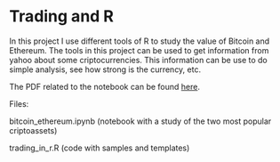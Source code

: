 # Trading and R

In this project I use different tools of R to study the value of Bitcoin and Ethereum.
The tools in this project can be used to get information from yahoo about 
some criptocurrencies. This information can be use to do simple analysis, see how 
strong is the currency, etc.

The PDF related to the notebook can be found <a href="https://www.miguelmath.com/articles/BTC-ETH-BAT.pdf">here</a>.

Files:

bitcoin_ethereum.ipynb (notebook with a study of the two most popular criptoassets)


trading_in_r.R (code with samples and templates)




